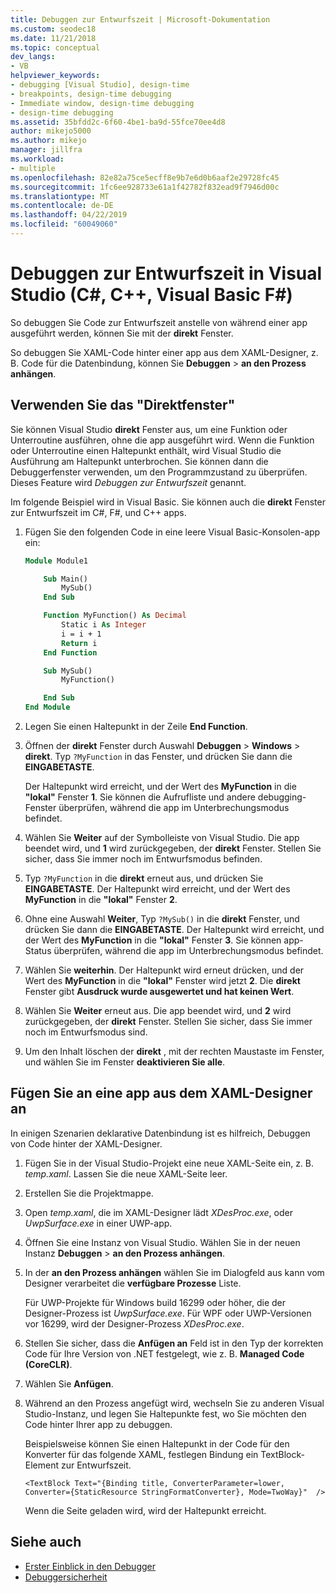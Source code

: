 ```yaml
---
title: Debuggen zur Entwurfszeit | Microsoft-Dokumentation
ms.custom: seodec18
ms.date: 11/21/2018
ms.topic: conceptual
dev_langs:
- VB
helpviewer_keywords:
- debugging [Visual Studio], design-time
- breakpoints, design-time debugging
- Immediate window, design-time debugging
- design-time debugging
ms.assetid: 35bfdd2c-6f60-4be1-ba9d-55fce70ee4d8
author: mikejo5000
ms.author: mikejo
manager: jillfra
ms.workload:
- multiple
ms.openlocfilehash: 82e82a75ce5ecff8e9b7e6d0b6aaf2e29728fc45
ms.sourcegitcommit: 1fc6ee928733e61a1f42782f832ead9f7946d00c
ms.translationtype: MT
ms.contentlocale: de-DE
ms.lasthandoff: 04/22/2019
ms.locfileid: "60049060"
---
```

# <a name="debug-at-design-time-in-visual-studio-c-c-visual-basic-f"></a>Debuggen zur Entwurfszeit in Visual Studio (C#, C++, Visual Basic F#)

So debuggen Sie Code zur Entwurfszeit anstelle von während einer app ausgeführt werden, können Sie mit der **direkt** Fenster.

So debuggen Sie XAML-Code hinter einer app aus dem XAML-Designer, z. B. Code für die Datenbindung, können Sie **Debuggen** > **an den Prozess anhängen**.

## <a name="use-the-immediate-window"></a>Verwenden Sie das "Direktfenster"

Sie können Visual Studio **direkt** Fenster aus, um eine Funktion oder Unterroutine ausführen, ohne die app ausgeführt wird. Wenn die Funktion oder Unterroutine einen Haltepunkt enthält, wird Visual Studio die Ausführung am Haltepunkt unterbrochen. Sie können dann die Debuggerfenster verwenden, um den Programmzustand zu überprüfen. Dieses Feature wird *Debuggen zur Entwurfszeit* genannt.

Im folgende Beispiel wird in Visual Basic. Sie können auch die **direkt** Fenster zur Entwurfszeit im C#, F#, und C++ apps.

1. Fügen Sie den folgenden Code in eine leere Visual Basic-Konsolen-app ein:

   ```vb
   Module Module1

       Sub Main()
           MySub()
       End Sub

       Function MyFunction() As Decimal
           Static i As Integer
           i = i + 1
           Return i
       End Function

       Sub MySub()
           MyFunction()

       End Sub
   End Module
   ```

1. Legen Sie einen Haltepunkt in der Zeile **End Function**.

1. Öffnen der **direkt** Fenster durch Auswahl **Debuggen** > **Windows** > **direkt**. Typ `?MyFunction` in das Fenster, und drücken Sie dann die **EINGABETASTE**.

   Der Haltepunkt wird erreicht, und der Wert des **MyFunction** in die **"lokal"** Fenster **1**. Sie können die Aufrufliste und andere debugging-Fenster überprüfen, während die app im Unterbrechungsmodus befindet.

1. Wählen Sie **Weiter** auf der Symbolleiste von Visual Studio. Die app beendet wird, und **1** wird zurückgegeben, der **direkt** Fenster. Stellen Sie sicher, dass Sie immer noch im Entwurfsmodus befinden.

1. Typ `?MyFunction` in die **direkt** erneut aus, und drücken Sie **EINGABETASTE**. Der Haltepunkt wird erreicht, und der Wert des **MyFunction** in die **"lokal"** Fenster **2**.

1. Ohne eine Auswahl **Weiter**, Typ `?MySub()` in die **direkt** Fenster, und drücken Sie dann die **EINGABETASTE**. Der Haltepunkt wird erreicht, und der Wert des **MyFunction** in die **"lokal"** Fenster **3**. Sie können app-Status überprüfen, während die app im Unterbrechungsmodus befindet.

1. Wählen Sie **weiterhin**. Der Haltepunkt wird erneut drücken, und der Wert des **MyFunction** in die **"lokal"** Fenster wird jetzt **2**. Die **direkt** Fenster gibt **Ausdruck wurde ausgewertet und hat keinen Wert**.

1. Wählen Sie **Weiter** erneut aus. Die app beendet wird, und **2** wird zurückgegeben, der **direkt** Fenster. Stellen Sie sicher, dass Sie immer noch im Entwurfsmodus sind.

1. Um den Inhalt löschen der **direkt** , mit der rechten Maustaste im Fenster, und wählen Sie im Fenster **deaktivieren Sie alle**.

## <a name="attach-to-an-app-from-the-xaml-designer"></a>Fügen Sie an eine app aus dem XAML-Designer an

In einigen Szenarien deklarative Datenbindung ist es hilfreich, Debuggen von Code hinter der XAML-Designer.

1. Fügen Sie in der Visual Studio-Projekt eine neue XAML-Seite ein, z. B. *temp.xaml*. Lassen Sie die neue XAML-Seite leer.

1. Erstellen Sie die Projektmappe.

1. Open *temp.xaml*, die im XAML-Designer lädt *XDesProc.exe*, oder *UwpSurface.exe* in einer UWP-app.

1. Öffnen Sie eine Instanz von Visual Studio. Wählen Sie in der neuen Instanz **Debuggen** > **an den Prozess anhängen**.

1. In der **an den Prozess anhängen** wählen Sie im Dialogfeld aus kann vom Designer verarbeitet die **verfügbare Prozesse** Liste.

   Für UWP-Projekte für Windows build 16299 oder höher, die der Designer-Prozess ist *UwpSurface.exe*. Für WPF oder UWP-Versionen vor 16299, wird der Designer-Prozess *XDesProc.exe*.

1. Stellen Sie sicher, dass die **Anfügen an** Feld ist in den Typ der korrekten Code für Ihre Version von .NET festgelegt, wie z. B. **Managed Code (CoreCLR)**.

1. Wählen Sie **Anfügen**.

1. Während an den Prozess angefügt wird, wechseln Sie zu anderen Visual Studio-Instanz, und legen Sie Haltepunkte fest, wo Sie möchten den Code hinter Ihrer app zu debuggen.

   Beispielsweise können Sie einen Haltepunkt in der Code für den Konverter für das folgende XAML, festlegen Bindung ein TextBlock-Element zur Entwurfszeit.

    ```xaml
    <TextBlock Text="{Binding title, ConverterParameter=lower, Converter={StaticResource StringFormatConverter}, Mode=TwoWay}"  />
    ```

   Wenn die Seite geladen wird, wird der Haltepunkt erreicht.

## <a name="see-also"></a>Siehe auch
- [Erster Einblick in den Debugger](../debugger/debugger-feature-tour.md)
- [Debuggersicherheit](../debugger/debugger-security.md)